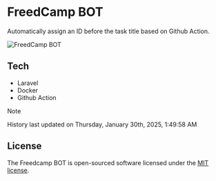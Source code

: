 # FreedCamp BOT

Automatically assign an ID before the task title based on Github Action.

![FreedCamp BOT](https://repository-images.githubusercontent.com/737932867/7d34798b-2680-471c-b089-a78a718d3d6a)

## Tech

- Laravel
- Docker
- Github Action

> [!NOTE]  
> History last updated on Thursday, January 30th, 2025, 1:49:58 AM

## License

The Freedcamp BOT is open-sourced software licensed under the [MIT license](https://opensource.org/licenses/MIT).
